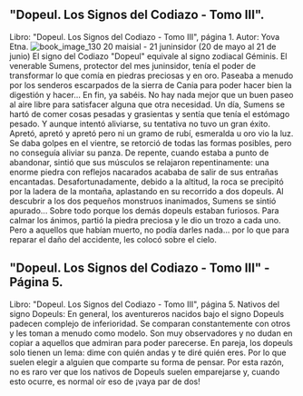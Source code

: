## "Dopeul. Los Signos del Codiazo - Tomo III".
Libro: "Dopeul. Los Signos del Codiazo - Tomo III", página 1.
Autor: Yova Etna.
![book_image_130](https://media.discordapp.net/attachments/1105643336989159555/1105647604907384922/130.jpg)
20 maisial - 21 juninsidor (20 de mayo al 21 de junio)
El signo del Codiazo "Dopeul" equivale al signo zodiacal Géminis.
El venerable Sumens, protector del mes juninsidor, tenía el poder de transformar lo que comía en piedras preciosas y en oro. Paseaba a menudo por los senderos escarpados de la sierra de Cania para poder hacer bien la digestión y hacer... En fin, ya sabéis. No hay nada mejor que un buen paseo al aire libre para satisfacer alguna que otra necesidad.
Un día, Sumens se hartó de comer cosas pesadas y grasientas y sentía que tenía el estómago pesado. Y aunque intentó aliviarse, su tentativa no tuvo un gran éxito. Apretó, apretó y apretó pero ni un gramo de rubí, esmeralda u oro vio la luz. Se daba golpes en el vientre, se retorció de todas las formas posibles, pero no conseguía aliviar su panza. De repente, cuando estaba a punto de abandonar, sintió que sus músculos se relajaron repentinamente: una enorme piedra con reflejos nacarados acababa de salir de sus entrañas encantadas. Desafortunadamente, debido a la altitud, la roca se precipitó por la ladera de la montaña, aplastando en su recorrido a dos dopeuls.
Al descubrir a los dos pequeños monstruos inanimados, Sumens se sintió apurado... Sobre todo porque los demás dopeuls estaban furiosos. Para calmar los ánimos, partió la piedra preciosa y le dio un trozo a cada uno. Pero a aquellos que habían muerto, no podía darles nada... por lo que para reparar el daño del accidente, les colocó sobre el cielo.

## "Dopeul. Los Signos del Codiazo - Tomo III" - Página 5.
Libro: "Dopeul. Los Signos del Codiazo - Tomo III", página 5.
Nativos del signo Dopeuls: En general, los aventureros nacidos bajo el signo Dopeuls padecen complejo de inferioridad. Se comparan constantemente con otros y les toman a menudo como modelo. Son muy observadores y no dudan en copiar a aquellos que admiran para poder parecerse.
En pareja, los dopeuls solo tienen un lema: dime con quién andas y te diré quién eres. Por lo que suelen elegir a alguien que comparte su forma de pensar. Por esta razón, no es raro ver que los nativos de Dopeuls suelen emparejarse y, cuando esto ocurre, es normal oír eso de ¡vaya par de dos!